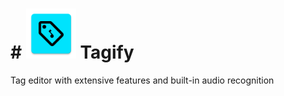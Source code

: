# # <img src="app/src/main/res/mipmap-xxxhdpi/ic_launcher.png" width="80" height="80"> Tagify

Tag editor with extensive features and built-in audio recognition

